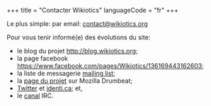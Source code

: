 +++
title = "Contacter Wikiotics"
languageCode = "fr"
+++

Le plus simple: par email: <contact@wikiotics.org>

Pour vous tenir informé(e) des évolutions du site:

  - le blog du projet <http://blog.wikiotics.org>;
  - la page facebook
    <https://www.facebook.com/pages/Wikiotics/136169443162603>;
  - la liste de messagerie [mailing
    list](http://groups.google.com/group/wikiotics);
  - la [page du
    projet](https://www.drumbeat.org/en-US/projects/wikiotics-tools-and-materials-for-collaborative-la/)
    sur Mozilla Drumbeat;
  - [Twitter](http://twitter.com/wikiotics) et
    [identi.ca](http://identi.ca/wikiotics); et,
  - le [canal](http://webchat.freenode.net/?channels=wikiotics) IRC.
